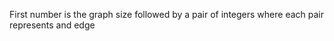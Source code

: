   First number is the graph size followed by a pair of integers
  where each pair represents and edge
